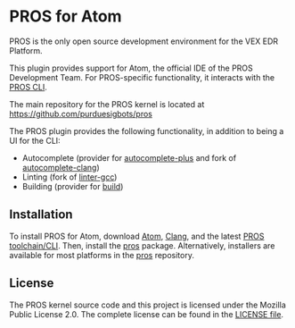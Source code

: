 # PROS for Atom

PROS is the only open source development environment for the VEX EDR Platform.

This plugin provides support for Atom, the official IDE of the PROS Development Team. For PROS-specific functionality, it interacts with the [PROS CLI](https://github.com/purduesigbots/pros-cli).

The main repository for the PROS kernel is located at https://github.com/purduesigbots/pros

The PROS plugin provides the following functionality, in addition to being a UI for the CLI:
 - Autocomplete (provider for [autocomplete-plus](https://atom.io/plugins/autocomplete-plus) and fork of [autocomplete-clang](https://atom.io/plugins/autocomplete-clang))
 - Linting (fork of [linter-gcc](https://atom.io/plugins/linter-gcc))
 - Building (provider for [build](https://atom.io/plugins/build))

## Installation
To install PROS for Atom, download [Atom](https://atom.io), [Clang](https://clang.llvm.org), and the latest [PROS toolchain/CLI](https://github.com/purduesigbots/pros/releases/latest). Then, install the [pros](https://atom.io/packages/pros) package. Alternatively, installers are available for most platforms in the [pros](https://github.com/purduesigbots/pros/releases) repository.

## License
The PROS kernel source code and this project is licensed under the Mozilla Public License 2.0. The complete license can be found in the [LICENSE file](../blob/master/LICENSE).
